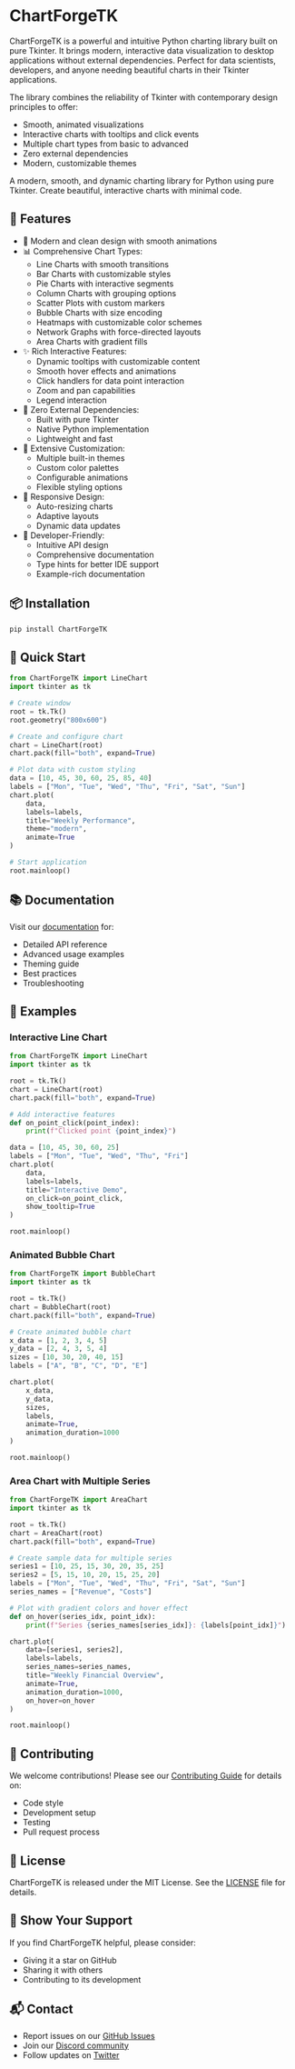 # ChartForgeTK

ChartForgeTK is a powerful and intuitive Python charting library built on pure Tkinter. It brings modern, interactive data visualization to desktop applications without external dependencies. Perfect for data scientists, developers, and anyone needing beautiful charts in their Tkinter applications.

The library combines the reliability of Tkinter with contemporary design principles to offer:
- Smooth, animated visualizations
- Interactive charts with tooltips and click events
- Multiple chart types from basic to advanced
- Zero external dependencies
- Modern, customizable themes

A modern, smooth, and dynamic charting library for Python using pure Tkinter. Create beautiful, interactive charts with minimal code.

## 🌟 Features

- 🎨 Modern and clean design with smooth animations
- 📊 Comprehensive Chart Types:
  - Line Charts with smooth transitions
  - Bar Charts with customizable styles
  - Pie Charts with interactive segments
  - Column Charts with grouping options
  - Scatter Plots with custom markers
  - Bubble Charts with size encoding
  - Heatmaps with customizable color schemes
  - Network Graphs with force-directed layouts
  - Area Charts with gradient fills
- ✨ Rich Interactive Features:
  - Dynamic tooltips with customizable content
  - Smooth hover effects and animations
  - Click handlers for data point interaction
  - Zoom and pan capabilities
  - Legend interaction
- 🎯 Zero External Dependencies:
  - Built with pure Tkinter
  - Native Python implementation
  - Lightweight and fast
- 🎨 Extensive Customization:
  - Multiple built-in themes
  - Custom color palettes
  - Configurable animations
  - Flexible styling options
- 📱 Responsive Design:
  - Auto-resizing charts
  - Adaptive layouts
  - Dynamic data updates
- 🚀 Developer-Friendly:
  - Intuitive API design
  - Comprehensive documentation
  - Type hints for better IDE support
  - Example-rich documentation

## 📦 Installation

```bash
pip install ChartForgeTK
```

## 🚀 Quick Start

```python
from ChartForgeTK import LineChart
import tkinter as tk

# Create window
root = tk.Tk()
root.geometry("800x600")

# Create and configure chart
chart = LineChart(root)
chart.pack(fill="both", expand=True)

# Plot data with custom styling
data = [10, 45, 30, 60, 25, 85, 40]
labels = ["Mon", "Tue", "Wed", "Thu", "Fri", "Sat", "Sun"]
chart.plot(
    data,
    labels=labels,
    title="Weekly Performance",
    theme="modern",
    animate=True
)

# Start application
root.mainloop()
```

## 📚 Documentation

Visit our [documentation](https://chartforgetk.readthedocs.io/) for:
- Detailed API reference
- Advanced usage examples
- Theming guide
- Best practices
- Troubleshooting

## 🎯 Examples

### Interactive Line Chart
```python
from ChartForgeTK import LineChart
import tkinter as tk

root = tk.Tk()
chart = LineChart(root)
chart.pack(fill="both", expand=True)

# Add interactive features
def on_point_click(point_index):
    print(f"Clicked point {point_index}")

data = [10, 45, 30, 60, 25]
labels = ["Mon", "Tue", "Wed", "Thu", "Fri"]
chart.plot(
    data,
    labels=labels,
    title="Interactive Demo",
    on_click=on_point_click,
    show_tooltip=True
)

root.mainloop()
```

### Animated Bubble Chart
```python
from ChartForgeTK import BubbleChart
import tkinter as tk

root = tk.Tk()
chart = BubbleChart(root)
chart.pack(fill="both", expand=True)

# Create animated bubble chart
x_data = [1, 2, 3, 4, 5]
y_data = [2, 4, 3, 5, 4]
sizes = [10, 30, 20, 40, 15]
labels = ["A", "B", "C", "D", "E"]

chart.plot(
    x_data,
    y_data,
    sizes,
    labels,
    animate=True,
    animation_duration=1000
)

root.mainloop()
```

### Area Chart with Multiple Series
```python
from ChartForgeTK import AreaChart
import tkinter as tk

root = tk.Tk()
chart = AreaChart(root)
chart.pack(fill="both", expand=True)

# Create sample data for multiple series
series1 = [10, 25, 15, 30, 20, 35, 25]
series2 = [5, 15, 10, 20, 15, 25, 20]
labels = ["Mon", "Tue", "Wed", "Thu", "Fri", "Sat", "Sun"]
series_names = ["Revenue", "Costs"]

# Plot with gradient colors and hover effect
def on_hover(series_idx, point_idx):
    print(f"Series {series_names[series_idx]}: {labels[point_idx]}")

chart.plot(
    data=[series1, series2],
    labels=labels,
    series_names=series_names,
    title="Weekly Financial Overview",
    animate=True,
    animation_duration=1000,
    on_hover=on_hover
)

root.mainloop()
```

## 🤝 Contributing

We welcome contributions! Please see our [Contributing Guide](CONTRIBUTING.md) for details on:
- Code style
- Development setup
- Testing
- Pull request process

## 📄 License

ChartForgeTK is released under the MIT License. See the [LICENSE](LICENSE) file for details.

## 🌟 Show Your Support

If you find ChartForgeTK helpful, please consider:
- Giving it a star on GitHub
- Sharing it with others
- Contributing to its development

## 📬 Contact

- Report issues on our [GitHub Issues](https://github.com/ghassenTn/ChartForgeTK/issues)
- Join our [Discord community](https://discord.gg/chartforgetk)
- Follow updates on [Twitter](https://twitter.com/ChartForgeTK)
